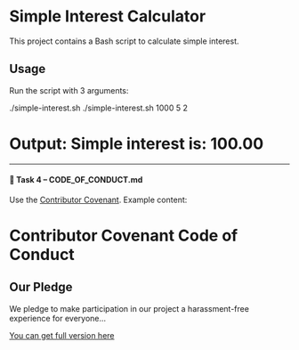 # Simple Interest Calculator

This project contains a Bash script to calculate simple interest.

## Usage

Run the script with 3 arguments:

./simple-interest.sh <principal> <rate> <time>
./simple-interest.sh 1000 5 2
# Output: Simple interest is: 100.00

---

#### 📄 Task 4 – CODE_OF_CONDUCT.md
Use the [Contributor Covenant](https://www.contributor-covenant.org/). Example content:

# Contributor Covenant Code of Conduct

## Our Pledge
We pledge to make participation in our project a harassment-free experience for everyone...

[You can get full version here](https://www.contributor-covenant.org/version/2/1/code_of_conduct/)
